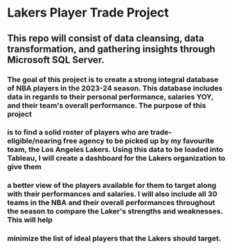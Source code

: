 # Lakers Player Trade Project

## This repo will consist of **data cleansing**, **data transformation**, and **gathering insights** through **Microsoft SQL Server**.

### The goal of this project is to create a strong integral database of NBA players in the 2023-24 season. This database includes data in regards to their personal performance, salaries YOY, and their team's overall performance. The purpose of this project
### is to find a solid roster of players who are trade-eligible/nearing free agency to be picked up by my favourite team, the Los Angeles Lakers. Using this data to be loaded into Tableau, I will create a dashboard for the Lakers organization to give them
### a better view of the players available for them to target along with their performances and salaries. I will also include all 30 teams in the NBA and their overall performances throughout the season to compare the Laker's strengths and weaknesses. This will help
### minimize the list of ideal players that the Lakers should target.
